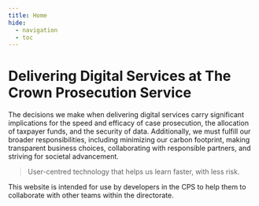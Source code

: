```yaml
---
title: Home
hide:
  - navigation
  - toc
---
```


# Delivering Digital Services at The Crown Prosecution Service

The decisions we make when delivering digital services carry significant implications for the speed and efficacy of case 
prosecution, the allocation of taxpayer funds, and the security of data. Additionally, we must fulfill our broader 
responsibilities, including minimizing our carbon footprint, making transparent business choices, collaborating with 
responsible partners, and striving for societal advancement.

> User-centred technology that helps us learn faster, with less risk.

This website is intended for use by developers in the CPS to help them to collaborate with other teams within the directorate.
